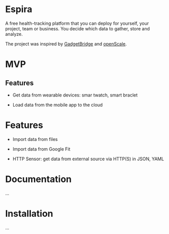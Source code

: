 # Espira

A free health-tracking platform that you can deploy for yourself, your project, 
team or business. You decide which data to gather, store and analyze.

The project was inspired by [GadgetBridge](https://gadgetbridge.org)  and 
[openScale](https://github.com/oliexdev/openScale).

# MVP

## Features

- Get data from wearable devices: smar twatch, smart braclet

- Load data from the mobile app to the cloud

# Features

- Import data from files

- Import data from Google Fit

- HTTP Sensor: get data from external source via HTTP(S) in JSON, YAML

# Documentation

...

# Installation

...
